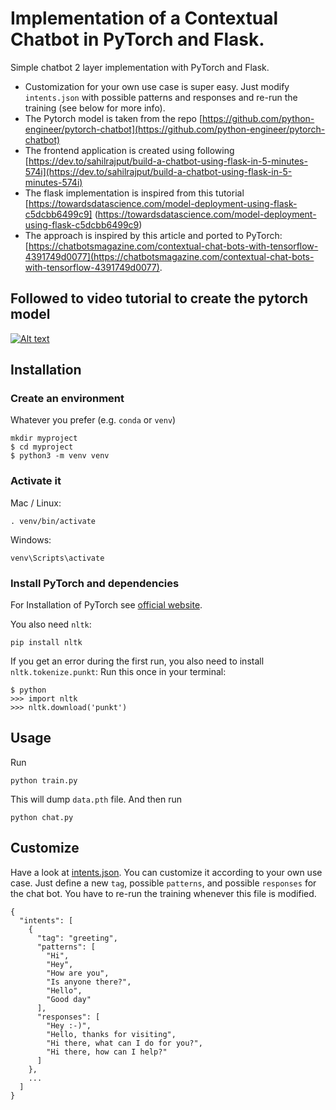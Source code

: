 # Implementation of a Contextual Chatbot in PyTorch and Flask.  
Simple chatbot 2 layer implementation with PyTorch and Flask. 

- Customization for your own use case is super easy. Just modify `intents.json` with possible patterns and responses and re-run the training (see below for more info).
- The Pytorch model is taken from the repo [https://github.com/python-engineer/pytorch-chatbot](https://github.com/python-engineer/pytorch-chatbot)
- The frontend application is created using following [https://dev.to/sahilrajput/build-a-chatbot-using-flask-in-5-minutes-574i](https://dev.to/sahilrajput/build-a-chatbot-using-flask-in-5-minutes-574i)
- The flask implementation is inspired from this tutorial [https://towardsdatascience.com/model-deployment-using-flask-c5dcbb6499c9] (https://towardsdatascience.com/model-deployment-using-flask-c5dcbb6499c9) 
- The approach is inspired by this article and ported to PyTorch: [https://chatbotsmagazine.com/contextual-chat-bots-with-tensorflow-4391749d0077](https://chatbotsmagazine.com/contextual-chat-bots-with-tensorflow-4391749d0077).

## Followed to video tutorial to create the pytorch model
[![Alt text](https://img.youtube.com/vi/RpWeNzfSUHw/hqdefault.jpg)](https://www.youtube.com/watch?v=RpWeNzfSUHw&list=PLqnslRFeH2UrFW4AUgn-eY37qOAWQpJyg)

## Installation

### Create an environment
Whatever you prefer (e.g. `conda` or `venv`)
```console
mkdir myproject
$ cd myproject
$ python3 -m venv venv
```

### Activate it
Mac / Linux:
```console
. venv/bin/activate
```
Windows:
```console
venv\Scripts\activate
```
### Install PyTorch and dependencies

For Installation of PyTorch see [official website](https://pytorch.org/).

You also need `nltk`:
 ```console
pip install nltk
 ```

If you get an error during the first run, you also need to install `nltk.tokenize.punkt`:
Run this once in your terminal:
 ```console
$ python
>>> import nltk
>>> nltk.download('punkt')
```

## Usage
Run
```console
python train.py
```
This will dump `data.pth` file. And then run
```console
python chat.py
```
## Customize
Have a look at [intents.json](intents.json). You can customize it according to your own use case. Just define a new `tag`, possible `patterns`, and possible `responses` for the chat bot. You have to re-run the training whenever this file is modified.
```console
{
  "intents": [
    {
      "tag": "greeting",
      "patterns": [
        "Hi",
        "Hey",
        "How are you",
        "Is anyone there?",
        "Hello",
        "Good day"
      ],
      "responses": [
        "Hey :-)",
        "Hello, thanks for visiting",
        "Hi there, what can I do for you?",
        "Hi there, how can I help?"
      ]
    },
    ...
  ]
}
```
